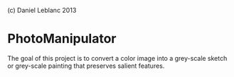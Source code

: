 (c) Daniel Leblanc 2013

PhotoManipulator
================

The goal of this project is to convert a color image into a grey-scale sketch or grey-scale painting that preserves salient features.
